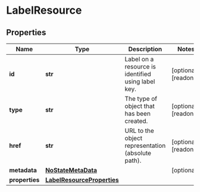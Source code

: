 # LabelResource

## Properties
| Name | Type | Description | Notes |
| ------------ | ------------- | ------------- | ------------- |
| **id** | **str** | Label on a resource is identified using label key. | [optional] [readonly]  |
| **type** | **str** | The type of object that has been created. | [optional] [readonly]  |
| **href** | **str** | URL to the object representation (absolute path). | [optional] [readonly]  |
| **metadata** | [**NoStateMetaData**](NoStateMetaData.md) |  | [optional]  |
| **properties** | [**LabelResourceProperties**](LabelResourceProperties.md) |  |  |


